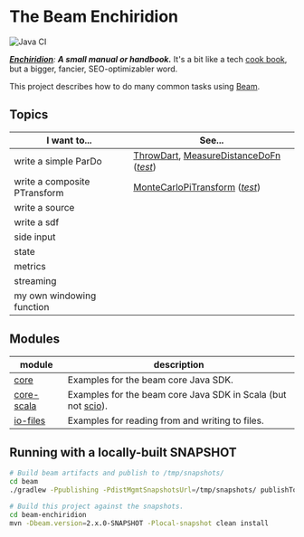 The Beam Enchiridion
==============================================================================

![Java CI](https://github.com/RyanSkraba/beam-enchiridion/workflows/Java%20CI/badge.svg)

_[**Enchiridion**](https://en.wikipedia.org/wiki/Enchiridion): **A small manual or handbook.**_  It's a bit like a tech [cook book](https://www.oreilly.com/search/?query=cookbook), but a bigger, fancier, SEO-optimizabler word.

<!-- 2020/05/25: 920 O'Reilly results
     2020/06/05: 4758 O'Reilly results (but changed the search URL)
     2020/07/30: 5043 O'Reilly results -->

This project describes how to do many common tasks using [Beam](https://beam.apache.org).

Topics
------------------------------------------------------------------------------

| I want to... | See... |
| ------------- | ------------- |
| write a simple ParDo | [ThrowDart](core/src/main/java/com/skraba/beam/enchiridion/core/pi/ThrowDart.java), [MeasureDistanceDoFn](core/src/main/java/com/skraba/beam/enchiridion/core/pi/MeasureDistanceDoFn.java) ([_test_](core/src/test/java/com/skraba/beam/enchiridion/core/pi/MeasureDistanceDoFnTest.java))| 
| write a composite PTransform | [MonteCarloPiTransform](core/src/main/java/com/skraba/beam/enchiridion/core/pi/MonteCarloPiTransform.java) ([_test_](core/src/test/java/com/skraba/beam/enchiridion/core/pi/MonteCarloPiTransformTest.java))|
| write a source | | 
| write a sdf | | 
| side input | | 
| state | | 
| metrics | | 
| streaming | | 
| my own windowing function | |

Modules
------------------------------------------------------------------------------

| module  | description |
| ------------- | ------------- |
| [core](core/readme.md)  | Examples for the beam core Java SDK.  |
| [core-scala](core-scala/readme.md)  | Examples for the beam core Java SDK in Scala (but not [scio][scio]).  |
| [io-files](io-files/readme.md)  | Examples for reading from and writing to files.  |

[scio]: https://github.com/spotify/scio

Running with a locally-built SNAPSHOT
------------------------------------------------------------------------------

```bash
# Build beam artifacts and publish to /tmp/snapshots/
cd beam
./gradlew -Ppublishing -PdistMgmtSnapshotsUrl=/tmp/snapshots/ publishToMavenLocal

# Build this project against the snapshots.
cd beam-enchiridion
mvn -Dbeam.version=2.x.0-SNAPSHOT -Plocal-snapshot clean install
```
